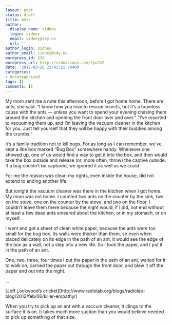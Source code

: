 ```yaml
---
layout: post
status: draft
title: Ants
author:
  display_name: sidney
  login: sidney
  email: sidney@s4y.us
  url: ''
author_login: sidney
author_email: sidney@s4y.us
wordpress_id: 232
wordpress_url: http://sidnicious.com/?p=232
date: '2012-03-20 21:43:21 -0400'
categories:
- Uncategorized
tags: []
comments: []
---
```

<p>My mom sent me a note this afternoon, before I got home home. There are ants, she said. &ldquo;I know how you love to rescue insects, but it&rsquo;s a hopeless cause with the ants &mdash; unless you want to spend your evening chasing them around the kitchen and opening the front door over and over.&rdquo; &ldquo;I&rsquo;ve resorted to vacuuming them up, and I&rsquo;m leaving the vacuum cleaner in the kitchen for you. Just tell yourself that they will be happy with their buddies among the crumbs.&rdquo;</p>
<p>It&rsquo;s a family tradition not to kill bugs. For as long as I can remember, we&rsquo;ve kept a litle box marked &ldquo;Bug Box&rdquo; somewhere handy. Whenever one showed up, one of us would find a way to get it into the box, and then would take the box outside and release (or, more often, throw) the captive outside. If a bug couldn&rsquo;t be captured, we ignored it as well as we could.</p>
<p>For me the reason was clear: my rights, even inside the house, did not extend to ending another life.</p>
<p>But tonight the vacuum cleaner was there in the kitchen when I got home. My mom was not home. I counted two ants on the counter by the sink, two on the stove, one on the counter by the stove, and two on the floor. I couldn&rsquo;t leave them there because the night would, if I did, not end without at least a few dead ants smeared about the kitchen, or in my stomach, or on myself.</p>
<p>I went and got a sheet of clean white paper, because the ants were too small for the bug box. Its walls were thicker than them, so even when placed delicately on its edge in the path of an ant, it would see the edge of the box as a wall, not a step into a new life. So I took the paper, and I put it in the path of an ant.</p>
<p>One, two, three, four times I put the paper in the path of an ant, waited for it to walk on, carried the paper out through the front door, and blew it off the paper and out into the night.</p>
<p>&hellip;</p>
<p>[Jeff Lockwood&rsquo;s cricket](http:&#47;&#47;www.radiolab.org&#47;blogs&#47;radiolab-blog&#47;2012&#47;feb&#47;06&#47;killer-empathy&#47;)</p>
<p>When you try to pick up an ant with a vaccum cleaner, it clings to the surface it is on. It takes much more suction than you would believe needed to pick up something of that size.</p>
